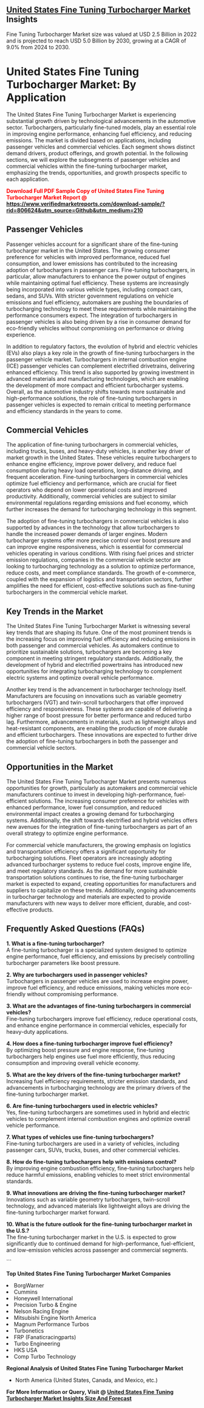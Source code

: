 <h2><a href="https://www.verifiedmarketreports.com/download-sample/?rid=806624&amp;utm_source=Github&amp;utm_medium=210" target="_blank">United States Fine Tuning Turbocharger Market</a> Insights</h2><p>Fine Tuning Turbocharger Market size was valued at USD 2.5 Billion in 2022 and is projected to reach USD 5.0 Billion by 2030, growing at a CAGR of 9.0% from 2024 to 2030.</p><p><h1>United States Fine Tuning Turbocharger Market: By Application</h1><p>The United States Fine Tuning Turbocharger Market is experiencing substantial growth driven by technological advancements in the automotive sector. Turbochargers, particularly fine-tuned models, play an essential role in improving engine performance, enhancing fuel efficiency, and reducing emissions. The market is divided based on applications, including passenger vehicles and commercial vehicles. Each segment shows distinct demand drivers, product offerings, and growth potential. In the following sections, we will explore the subsegments of passenger vehicles and commercial vehicles within the fine-tuning turbocharger market, emphasizing the trends, opportunities, and growth prospects specific to each application.</p><p><strong><p><span class=""><span style="color: #ff0000;"><strong>Download Full PDF Sample Copy of United States Fine Tuning Turbocharger Market Report</strong> @ </span><a href="https://www.verifiedmarketreports.com/download-sample/?rid=806624&amp;utm_source=Github&amp;utm_medium=210" target="_blank">https://www.verifiedmarketreports.com/download-sample/?rid=806624&amp;utm_source=Github&amp;utm_medium=210</a></span></p></strong></p><h2>Passenger Vehicles</h2><p>Passenger vehicles account for a significant share of the fine-tuning turbocharger market in the United States. The growing consumer preference for vehicles with improved performance, reduced fuel consumption, and lower emissions has contributed to the increasing adoption of turbochargers in passenger cars. Fine-tuning turbochargers, in particular, allow manufacturers to enhance the power output of engines while maintaining optimal fuel efficiency. These systems are increasingly being incorporated into various vehicle types, including compact cars, sedans, and SUVs. With stricter government regulations on vehicle emissions and fuel efficiency, automakers are pushing the boundaries of turbocharging technology to meet these requirements while maintaining the performance consumers expect. The integration of turbochargers in passenger vehicles is also being driven by a rise in consumer demand for eco-friendly vehicles without compromising on performance or driving experience.</p><p>In addition to regulatory factors, the evolution of hybrid and electric vehicles (EVs) also plays a key role in the growth of fine-tuning turbochargers in the passenger vehicle market. Turbochargers in internal combustion engine (ICE) passenger vehicles can complement electrified drivetrains, delivering enhanced efficiency. This trend is also supported by growing investment in advanced materials and manufacturing technologies, which are enabling the development of more compact and efficient turbocharger systems. Overall, as the automotive industry shifts towards more sustainable and high-performance solutions, the role of fine-tuning turbochargers in passenger vehicles is expected to remain critical to meeting performance and efficiency standards in the years to come.</p><h2>Commercial Vehicles</h2><p>The application of fine-tuning turbochargers in commercial vehicles, including trucks, buses, and heavy-duty vehicles, is another key driver of market growth in the United States. These vehicles require turbochargers to enhance engine efficiency, improve power delivery, and reduce fuel consumption during heavy load operations, long-distance driving, and frequent acceleration. Fine-tuning turbochargers in commercial vehicles optimize fuel efficiency and performance, which are crucial for fleet operators who depend on lower operational costs and improved productivity. Additionally, commercial vehicles are subject to similar environmental regulations regarding emissions and fuel economy, which further increases the demand for turbocharging technology in this segment.</p><p>The adoption of fine-tuning turbochargers in commercial vehicles is also supported by advances in the technology that allow turbochargers to handle the increased power demands of larger engines. Modern turbocharger systems offer more precise control over boost pressure and can improve engine responsiveness, which is essential for commercial vehicles operating in various conditions. With rising fuel prices and stricter emission regulations, companies in the commercial vehicle sector are looking to turbocharging technology as a solution to optimize performance, reduce costs, and meet compliance standards. The growth of e-commerce, coupled with the expansion of logistics and transportation sectors, further amplifies the need for efficient, cost-effective solutions such as fine-tuning turbochargers in the commercial vehicle market.</p><h2>Key Trends in the Market</h2><p>The United States Fine Tuning Turbocharger Market is witnessing several key trends that are shaping its future. One of the most prominent trends is the increasing focus on improving fuel efficiency and reducing emissions in both passenger and commercial vehicles. As automakers continue to prioritize sustainable solutions, turbochargers are becoming a key component in meeting stringent regulatory standards. Additionally, the development of hybrid and electrified powertrains has introduced new opportunities for integrating turbocharging technology to complement electric systems and optimize overall vehicle performance.</p><p>Another key trend is the advancement in turbocharger technology itself. Manufacturers are focusing on innovations such as variable geometry turbochargers (VGT) and twin-scroll turbochargers that offer improved efficiency and responsiveness. These systems are capable of delivering a higher range of boost pressure for better performance and reduced turbo lag. Furthermore, advancements in materials, such as lightweight alloys and heat-resistant components, are enabling the production of more durable and efficient turbochargers. These innovations are expected to further drive the adoption of fine-tuning turbochargers in both the passenger and commercial vehicle sectors.</p><h2>Opportunities in the Market</h2><p>The United States Fine Tuning Turbocharger Market presents numerous opportunities for growth, particularly as automakers and commercial vehicle manufacturers continue to invest in developing high-performance, fuel-efficient solutions. The increasing consumer preference for vehicles with enhanced performance, lower fuel consumption, and reduced environmental impact creates a growing demand for turbocharging systems. Additionally, the shift towards electrified and hybrid vehicles offers new avenues for the integration of fine-tuning turbochargers as part of an overall strategy to optimize engine performance.</p><p>For commercial vehicle manufacturers, the growing emphasis on logistics and transportation efficiency offers a significant opportunity for turbocharging solutions. Fleet operators are increasingly adopting advanced turbocharger systems to reduce fuel costs, improve engine life, and meet regulatory standards. As the demand for more sustainable transportation solutions continues to rise, the fine-tuning turbocharger market is expected to expand, creating opportunities for manufacturers and suppliers to capitalize on these trends. Additionally, ongoing advancements in turbocharger technology and materials are expected to provide manufacturers with new ways to deliver more efficient, durable, and cost-effective products.</p><h2>Frequently Asked Questions (FAQs)</h2><p><strong>1. What is a fine-tuning turbocharger?</strong><br> A fine-tuning turbocharger is a specialized system designed to optimize engine performance, fuel efficiency, and emissions by precisely controlling turbocharger parameters like boost pressure.</p><p><strong>2. Why are turbochargers used in passenger vehicles?</strong><br> Turbochargers in passenger vehicles are used to increase engine power, improve fuel efficiency, and reduce emissions, making vehicles more eco-friendly without compromising performance.</p><p><strong>3. What are the advantages of fine-tuning turbochargers in commercial vehicles?</strong><br> Fine-tuning turbochargers improve fuel efficiency, reduce operational costs, and enhance engine performance in commercial vehicles, especially for heavy-duty applications.</p><p><strong>4. How does a fine-tuning turbocharger improve fuel efficiency?</strong><br> By optimizing boost pressure and engine response, fine-tuning turbochargers help engines use fuel more efficiently, thus reducing consumption and improving overall vehicle economy.</p><p><strong>5. What are the key drivers of the fine-tuning turbocharger market?</strong><br> Increasing fuel efficiency requirements, stricter emission standards, and advancements in turbocharging technology are the primary drivers of the fine-tuning turbocharger market.</p><p><strong>6. Are fine-tuning turbochargers used in electric vehicles?</strong><br> Yes, fine-tuning turbochargers are sometimes used in hybrid and electric vehicles to complement internal combustion engines and optimize overall vehicle performance.</p><p><strong>7. What types of vehicles use fine-tuning turbochargers?</strong><br> Fine-tuning turbochargers are used in a variety of vehicles, including passenger cars, SUVs, trucks, buses, and other commercial vehicles.</p><p><strong>8. How do fine-tuning turbochargers help with emissions control?</strong><br> By improving engine combustion efficiency, fine-tuning turbochargers help reduce harmful emissions, enabling vehicles to meet strict environmental standards.</p><p><strong>9. What innovations are driving the fine-tuning turbocharger market?</strong><br> Innovations such as variable geometry turbochargers, twin-scroll technology, and advanced materials like lightweight alloys are driving the fine-tuning turbocharger market forward.</p><p><strong>10. What is the future outlook for the fine-tuning turbocharger market in the U.S.?</strong><br> The fine-tuning turbocharger market in the U.S. is expected to grow significantly due to continued demand for high-performance, fuel-efficient, and low-emission vehicles across passenger and commercial segments.</p>```</p><p><strong>Top United States Fine Tuning Turbocharger Market Companies</strong></p><div data-test-id=""><p><li>BorgWarner</li><li> Cummins</li><li> Honeywell International</li><li> Precision Turbo & Engine</li><li> Nelson Racing Engine</li><li> Mitsubishi Engine North America</li><li> Magnum Performance Turbos</li><li> Turbonetics</li><li> FRP (Fanaticracingparts)</li><li> Turbo Engineering</li><li> HKS USA</li><li> Comp Turbo Technology</li></p><div><strong>Regional Analysis of&nbsp;United States Fine Tuning Turbocharger Market</strong></div><ul><li dir="ltr"><p dir="ltr">North America&nbsp;(United States, Canada, and Mexico, etc.)</p></li></ul><p><strong>For More Information or Query, Visit @&nbsp;</strong><strong><a href="https://www.verifiedmarketreports.com/product/fine-tuning-turbocharger-market/?utm_source=Github&amp;utm_medium=210" target="_blank">United States Fine Tuning Turbocharger Market Insights Size And Forecast</a></strong></p></div>
